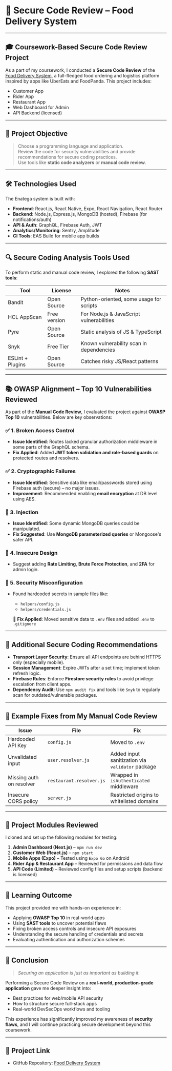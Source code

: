 # 🔐 Secure Code Review – Food Delivery System

---

## 🎓 Coursework-Based Secure Code Review Project

As a part of my coursework, I conducted a **Secure Code Review** of the [Food Delivery System](https://github.com/enatega/food-delivery-multivendor), a full-fledged food ordering and logistics platform inspired by apps like UberEats and FoodPanda. This project includes:

- Customer App
- Rider App
- Restaurant App
- Web Dashboard for Admin
- API Backend (licensed)

---

## 🧾 Project Objective

> Choose a programming language and application.  
> Review the code for security vulnerabilities and provide recommendations for secure coding practices.  
> Use tools like **static code analyzers** or **manual code review**.

---

## 🛠️ Technologies Used

The Enatega system is built with:

- **Frontend**: React.js, React Native, Expo, React Navigation, React Router
- **Backend**: Node.js, Express.js, MongoDB (hosted), Firebase (for notifications/auth)
- **API & Auth**: GraphQL, Firebase Auth, JWT
- **Analytics/Monitoring**: Sentry, Amplitude
- **CI Tools**: EAS Build for mobile app builds

---

## 🔍 Secure Coding Analysis Tools Used

To perform static and manual code review, I explored the following **SAST tools**:

| Tool           | License      | Notes                                  |
|----------------|--------------|----------------------------------------|
| Bandit         | Open Source  | Python-oriented, some usage for scripts |
| HCL AppScan    | Free version | For Node.js & JavaScript vulnerabilities |
| Pyre           | Open Source  | Static analysis of JS & TypeScript      |
| Snyk           | Free Tier    | Known vulnerability scan in dependencies |
| ESLint + Plugins | Open Source | Catches risky JS/React patterns         |

---

## 📚 OWASP Alignment – Top 10 Vulnerabilities Reviewed

As part of the **Manual Code Review**, I evaluated the project against **OWASP Top 10** vulnerabilities. Below are key observations:

### ✅ 1. Broken Access Control
- **Issue Identified**: Routes lacked granular authorization middleware in some parts of the GraphQL schema.
- **Fix Applied**: Added **JWT token validation and role-based guards** on protected routes and resolvers.

### ✅ 2. Cryptographic Failures
- **Issue Identified**: Sensitive data like email/passwords stored using Firebase auth (secure) – no major issues.
- **Improvement**: Recommended enabling **email encryption** at DB level using AES.

### 🔧 3. Injection
- **Issue Identified**: Some dynamic MongoDB queries could be manipulated.
- **Fix Suggested**: Use **MongoDB parameterized queries** or Mongoose's safer API.

### 🔧 4. Insecure Design
- Suggest adding **Rate Limiting**, **Brute Force Protection**, and **2FA** for admin login.
  
### 🔧 5. Security Misconfiguration
- Found hardcoded secrets in sample files like:
  - `helpers/config.js`
  - `helpers/credentials.js`

  🔐 **Fix Applied**: Moved sensitive data to `.env` files and added `.env` to `.gitignore`

---

## 🔐 Additional Secure Coding Recommendations

- **Transport Layer Security**: Ensure all API endpoints are behind HTTPS only (especially mobile).
- **Session Management**: Expire JWTs after a set time; implement token refresh logic.
- **Firebase Rules**: Enforce **Firestore security rules** to avoid privilege escalation from client apps.
- **Dependency Audit**: Use `npm audit fix` and tools like `Snyk` to regularly scan for outdated/vulnerable packages.

---

## 🧪 Example Fixes from My Manual Code Review

| Issue | File | Fix |
|-------|------|-----|
| Hardcoded API Key | `config.js` | Moved to `.env` |
| Unvalidated input | `user.resolver.js` | Added input sanitization via `validator` package |
| Missing auth on resolver | `restaurant.resolver.js` | Wrapped in `isAuthenticated` middleware |
| Insecure CORS policy | `server.js` | Restricted origins to whitelisted domains |

---

## 🚀 Project Modules Reviewed

I cloned and set up the following modules for testing:

1. **Admin Dashboard (Next.js)** – `npm run dev`
2. **Customer Web (React.js)** – `npm start`
3. **Mobile Apps (Expo)** – Tested using `Expo Go` on Android
4. **Rider App & Restaurant App** – Reviewed for permissions and data flow
5. **API Code (Limited)** – Reviewed config files and setup scripts (backend is licensed)

---

## 🧠 Learning Outcome

This project provided me with hands-on experience in:

- Applying **OWASP Top 10** in real-world apps
- Using **SAST tools** to uncover potential flaws
- Fixing broken access controls and insecure API exposures
- Understanding the secure handling of credentials and secrets
- Evaluating authentication and authorization schemes

---

## 📌 Conclusion

> _Securing an application is just as important as building it._

Performing a Secure Code Review on a **real-world, production-grade application** gave me deeper insight into:

- Best practices for web/mobile API security
- How to structure secure full-stack apps
- Real-world DevSecOps workflows and tooling

This experience has significantly improved my awareness of **security flaws**, and I will continue practicing secure development beyond this coursework.

---

## 🔗 Project Link

- GitHub Repository: [Food Delivery System](https://github.com/enatega/food-delivery-multivendor)

